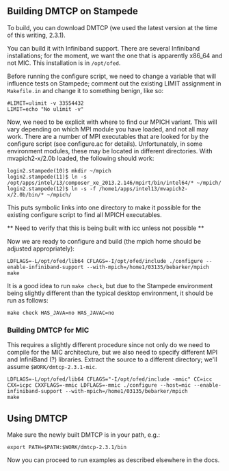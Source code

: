 ## Building DMTCP on Stampede

To build, you can download DMTCP (we used the latest version at the 
time of this writing, 2.3.1).

You can build it with Infiniband support. There are several Infiniband
installations; for the moment, we want the one that is apparently
x86_64 and not MIC. This installation is in `/opt/ofed`.

Before running the configure script, we need to change a variable that
will influence tests on Stampede; comment out the existing LIMIT assignment
in `Makefile.in` and change it to something benign, like so:

```
#LIMIT=ulimit -v 33554432
LIMIT=echo "No ulimit -v"

```

Now, we need to be explicit with where to find our MPICH variant.
This will vary depending on which MPI module you have loaded, and
not all may work. There are a number of MPI executables that are 
looked for by the configure script (see configure.ac for details).
Unfortunately, in some environment modules, these may be located
in different directories. With mvapich2-x/2.0b loaded, the following
should work:

```
login2.stampede(10)$ mkdir ~/mpich
login2.stampede(11)$ ln -s /opt/apps/intel/13/composer_xe_2013.2.146/mpirt/bin/intel64/* ~/mpich/
login2.stampede(12)$ ln -s -f /home1/apps/intel13/mvapich2-x/2.0b/bin/* ~/mpich/

```
This puts symbolic links into one directory to make it possible
for the existing configure script to find all MPICH executables.

** Need to verify that this is being built with icc unless not possible **

Now we are ready to configure and build (the mpich home should be adjusted appropriately):

```
LDFLAGS=-L/opt/ofed/lib64 CFLAGS=-I/opt/ofed/include ./configure --enable-infiniband-support --with-mpich=/home1/03135/bebarker/mpich
make
```

It is a good idea to run `make check`, but due to the Stampede environment being slightly different than the typical desktop environment, it should be run as follows:

```
make check HAS_JAVA=no HAS_JAVAC=no
```


### Building DMTCP for MIC

This requires a slightly different procedure since not only do we need
to compile for the MIC architecture, but we also need to specify
different MPI and InfiniBand (?)  libraries. Extract the source to a
different directory; we'll assume `$WORK/dmtcp-2.3.1-mic`.



```
LDFLAGS=-L/opt/ofed/lib64 CFLAGS="-I/opt/ofed/include -mmic" CC=icc CXX=icpc CXXFLAGS=-mmic LDFLAGS=-mmic ./configure --host=mic --enable-infiniband-support --with-mpich=/home1/03135/bebarker/mpich 
make
```




## Using DMTCP

Make sure the newly built DMTCP is in your path, e.g.:

```
export PATH=$PATH:$WORK/dmtcp-2.3.1/bin
```

Now you can proceed to run examples as described elsewhere in the docs.


